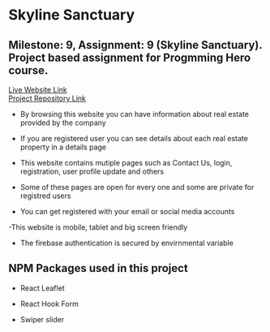 # Skyline Sanctuary

## Milestone: 9, Assignment: 9 (Skyline Sanctuary). Project based assignment for Progmming Hero course.

[Live Website Link]()  
[Project Repository Link](https://github.com/programming-hero-web-course-4/b9a9-real-estate-abdul-muhaimin-toha)

- By browsing this website you can have information about real estate provided by the company

- If you are registered user you can see details about each real estate property in a details page

- This website contains mutiple pages such as Contact Us, login, registration, user profile update and others

- Some of these pages are open for every one and some are private for registred users

- You can get registered with your email or social media accounts

-This website is mobile, tablet and big screen friendly

- The firebase authentication is secured by envirnmental variable

## NPM Packages used in this project

- React Leaflet

- React Hook Form

- Swiper slider

